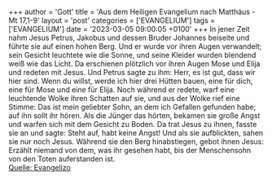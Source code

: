 +++
author = 'Gott'
title = 'Aus dem Heiligen Evangelium nach Matthäus - Mt 17,1-9'
layout = 'post'
categories = ['EVANGELIUM']
tags = ['EVANGELIUM']
date = '2023-03-05 09:00:05 +0100'
+++
In jener Zeit nahm Jesus Petrus, Jakobus und dessen Bruder Johannes beiseite und führte sie auf einen hohen Berg.
Und er wurde vor ihren Augen verwandelt; sein Gesicht leuchtete wie die Sonne, und seine Kleider wurden blendend weiß wie das Licht.
Da erschienen plötzlich vor ihren Augen Mose und Elija und redeten mit Jesus.<!--more-->
Und Petrus sagte zu ihm: Herr, es ist gut, dass wir hier sind. Wenn du willst, werde ich hier drei Hütten bauen, eine für dich, eine für Mose und eine für Elija.
Noch während er redete, warf eine leuchtende Wolke ihren Schatten auf sie, und aus der Wolke rief eine Stimme: Das ist mein geliebter Sohn, an dem ich Gefallen gefunden habe; auf ihn sollt ihr hören.
Als die Jünger das hörten, bekamen sie große Angst und warfen sich mit dem Gesicht zu Boden.
Da trat Jesus zu ihnen, fasste sie an und sagte: Steht auf, habt keine Angst!
Und als sie aufblickten, sahen sie nur noch Jesus.
Während sie den Berg hinabstiegen, gebot ihnen Jesus: Erzählt niemand von dem, was ihr gesehen habt, bis der Menschensohn von den Toten auferstanden ist.<br> [Quelle: Evangelizo](https://evangeliumtagfuertag.org/DE/gospel)